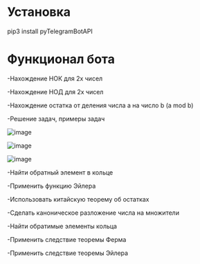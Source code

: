 # Установка
pip3 install pyTelegramBotAPI

# Функционал бота
-Нахождение НОК для 2х чисел

-Нахождение НОД для 2х чисел

-Нахождение остатка от деления числа a на число b (a mod b)

-Решение задач, примеры задач

![image](https://user-images.githubusercontent.com/95048421/182035571-520a864b-33c2-4f32-9b0a-acf3d7648651.png)


![image](https://user-images.githubusercontent.com/95048421/182044859-138bf5f5-8e47-4fc6-9acd-3558d6372b3d.png)


![image](https://user-images.githubusercontent.com/95048421/182045158-b37b1cb2-fb71-4973-8368-528a404d3ef2.png)


-Найти обратный элемент в кольце

-Применить функцию Эйлера

-Использовать китайскую теорему об остатках

-Сделать каноническое разложение числа на множители

-Найти обратимые элементы кольца

-Применить следствие теоремы Ферма

-Применить следствие теоремы Эйлера
